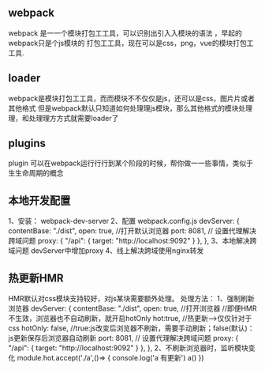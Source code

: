 ## webpack
webpack 是⼀一个模块打包⼯工具，可以识别出引⼊入模块的语法 ，早起的webpack只是个js模块的 打包⼯工具，现在可以是css，png，vue的模块打包⼯工具.

## loader
webpack是模块打包⼯工具，⽽而模块不不仅仅是js，还可以是css，图⽚片或者其他格式 但是webpack默认只知道如何处理理js模块，那么其他格式的模块处理理，和处理理⽅方式就需要loader了

## plugins
plugin 可以在webpack运⾏行行到某个阶段的时候，帮你做⼀一些事情，类似于⽣生命周期的概念

## 本地开发配置
1、安装： webpack-dev-server
2、配置 webpack.config.js
devServer: {
  contentBase: "./dist", 
  open: true, //打开默认浏览器
  port: 8081,
  // 设置代理解决跨域问题
  proxy: {
    "/api": {
      target: "http://localhost:9092"
    }
  },
},
3、本地解决跨域问题
devServer中增加proxy
4、线上解决跨域使用nginx转发

## 热更新HMR
HMR默认对css模块支持较好，对js某块需要额外处理。
处理方法：
1、强制刷新浏览器
devServer: {
  contentBase: "./dist",
  open: true, //打开浏览器
  //即便HMR不生效，浏览器也不自动刷新，就开启hotOnly
  hot:true, //热更新-->仅仅针对于css
  hotOnly: false, //true:js改变后浏览器不刷新，需要手动刷新；false(默认)：js更新保存后浏览器自动刷新
  port: 8081,
  // 设置代理解决跨域问题
  proxy: {
    "/api": {
      target: "http://localhost:9092"
    }
  },
},
2、不刷新浏览器时，监听模块变化
module.hot.accept('./a',()=> {
  console.log('a 有更新')
  a()
})